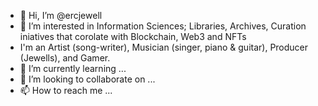 - 👋 Hi, I’m @ercjewell
- 👀 I’m interested in Information Sciences; Libraries, Archives, Curation iniatives that corolate with Blockchain, Web3 and NFTs 
- I'm an Artist (song-writer), Musician (singer, piano & guitar), Producer (Jewells), and Gamer. 
- 🌱 I’m currently learning ...
- 💞️ I’m looking to collaborate on ...
- 📫 How to reach me ...

<!---
ercjewell/ercjewell is a ✨ special ✨ repository because its `README.md` (this file) appears on your GitHub profile.
You can click the Preview link to take a look at your changes.
--->
